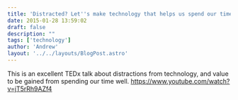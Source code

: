 ```yaml
---
title: 'Distracted? Let''s make technology that helps us spend our time well'
date: 2015-01-28 13:59:02
draft: false
description: ""
tags: ['technology']
author: 'Andrew'
layout: '../../layouts/BlogPost.astro'
---
```


This is an excellent TEDx talk about distractions from technology, and value to be gained from spending our time well. https://www.youtube.com/watch?v=jT5rRh9AZf4
